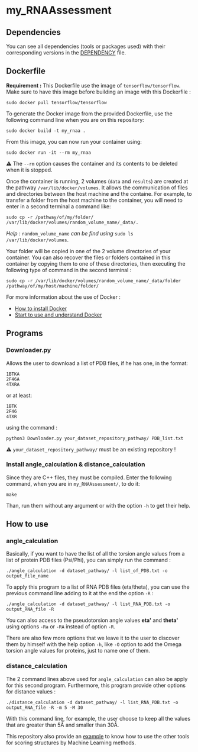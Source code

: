 # my_RNAAssessment

## Dependencies

You can see all dependencies (tools or packages used) with their corresponding versions in the [DEPENDENCY](https://github.com/FranGASTRIN/my_RNAAssessment/blob/main/DEPENDENCY) file.

## Dockerfile

**Requirement :** This Dockerfile use the image of `tensorflow/tensorflow`. Make sure to have this image before building an image with this Dockerfile :
```
sudo docker pull tensorflow/tensorflow
```

To generate the Docker image from the provided Dockerfile, use the following command line when you are on this repository:
```
sudo docker build -t my_rnaa .
```

From this image, you can now run your container using:
```
sudo docker run -it --rm my_rnaa
```

:warning: The `--rm` option causes the container and its contents to be deleted when it is stopped.

Once the container is running, 2 volumes (`data` and `results`) are created at the pathway `/var/lib/docker/volumes`. It allows the communication of files and directories between the host machine and the containe.
For example, to transfer a folder from the host machine to the container, you will need to enter in a second terminal a command like:
```
sudo cp -r /pathway/of/my/folder/ /var/lib/docker/volumes/random_volume_name/_data/.
```

*Help :* `random_volume_name` *can be find using* `sudo ls /var/lib/docker/volumes`.

Your folder will be copied in one of the 2 volume directories of your container.
You can also recover the files or folders contained in this container by copying them to one of these directories, then executing the following type of command in the second terminal :
```
sudo cp -r /var/lib/docker/volumes/random_volume_name/_data/folder /pathway/of/my/host/machine/folder/ 
```

For more information about the use of Docker :
- [How to install Docker](https://www.digitalocean.com/community/tutorials/how-to-install-and-use-docker-on-ubuntu-20-04-fr)
- [Start to use and understand Docker](https://takacsmark.com/dockerfile-tutorial-by-example-dockerfile-best-practices-2018/)

## Programs

### Downloader.py

Allows the user to download a list of PDB files, if he has one, in the format:
```
1BTKA
2F46A 
4TXRA
```
or at least:
```
1BTK
2F46
4TXR
```
using the command :
```
python3 Downloader.py your_dataset_repository_pathway/ PDB_list.txt
```
:warning: `your_dataset_repository_pathway/` must be an existing repository !
### Install angle_calculation & distance_calculation

Since they are C++ files, they must be compiled. Enter the following command, when you are in `my_RNAAssessment/`, to do it:
```
make
```
Than, run them without any argument or with the option `-h` to get their help.

## How to use
### angle_calculation

Basically, if you want to have the list of all the torsion angle values from a list of protein PDB files (Psi/Phi), you can simply run the command :
```
./angle_calculation -d dataset_pathway/ -l list_of_PDB.txt -o output_file_name
```

To apply this program to a list of RNA PDB files (eta/theta), you can use the previous command line adding to it at the end the option `-R` :
```
./angle_calculation -d dataset_pathway/ -l list_RNA_PDB.txt -o output_RNA_file -R
```
You can also access to the pseudotorsion angle values **eta'** and **theta'** using options `-Ra` or `-RA` instead of option `-R`.

There are also few more options that we leave it to the user to discover them by himself with the help option `-h`, like `-O` option to add the Omega torsion angle values for proteins, just to name one of them. 

### distance_calculation
The 2 command lines above used for `angle_calculation` can also be apply for this second program. Furthermore, this program provide other options for distance values :

```
./distance_calculation -d dataset_pathway/ -l list_RNA_PDB.txt -o output_RNA_file -R -m 5 -M 30
```

With this command line, for example, the user choose to keep all the values that are greater than 5Å and smaller than 30Å.

This repository also provide an [example](https://github.com/FranGASTRIN/my_RNAAssessment/tree/main/example) to know how to use the other tools for scoring structures by Machine Learning methods.

